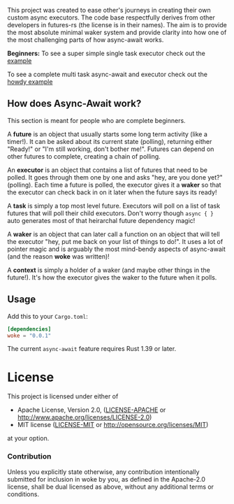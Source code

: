 This project was created to ease other's journeys in creating
their own custom async executors. The code base respectfully derives
from other developers in futures-rs (the license is in their names). 
The aim is to provide the most absolute minimal waker system and provide 
clarity into how one of the most challenging parts of how async-await works.

**Beginners:** To see a super simple single task executor check out the [example](https://github.com/richardanaya/woke/blob/master/examples/single_task_executor/src/main.rs)

To see a complete multi task async-await and executor check out the [howdy example](https://github.com/richardanaya/woke/blob/master/examples/howdy/src/main.rs)

## How does Async-Await work?

This section is meant for people who are complete beginners.  

A **future** is an object that usually starts some long term activity (like a timer!).  It can be asked about its current state (polling), returning either "Ready!" or "I'm still working, don't bother me!".  Futures can depend on other futures to complete, creating a chain of polling.

An **executor** is an object that contains a list of futures that need to be polled. It goes through them one by one and asks "hey, are you done yet?" (polling). Each time a future is polled, the executor gives it a **waker** so that the executor can check back in on it later when the future says its ready! 

A **task** is simply a top most level future. Executors will poll on a list of task futures that will poll their child executors. Don't worry though  `async { }` auto generates most of  that heirarchal future dependency magic!

A **waker** is an object that can later call a function on an object that will tell the executor "hey, put me back on your list of things to do!". It uses a lot of pointer magic and is arguably the most mind-bendy aspects of async-await (and the reason **woke** was written)!

A **context** is simply a holder of a waker (and maybe other things in the future!). It's how the executor gives the waker to the future when it polls.


## Usage

Add this to your `Cargo.toml`:

```toml
[dependencies]
woke = "0.0.1"
```
The current `async-await` feature requires Rust 1.39 or later.

# License

This project is licensed under either of

 * Apache License, Version 2.0, ([LICENSE-APACHE](LICENSE-APACHE) or
   http://www.apache.org/licenses/LICENSE-2.0)
 * MIT license ([LICENSE-MIT](LICENSE-MIT) or
   http://opensource.org/licenses/MIT)

at your option.

### Contribution

Unless you explicitly state otherwise, any contribution intentionally submitted
for inclusion in woke by you, as defined in the Apache-2.0 license, shall be
dual licensed as above, without any additional terms or conditions.

